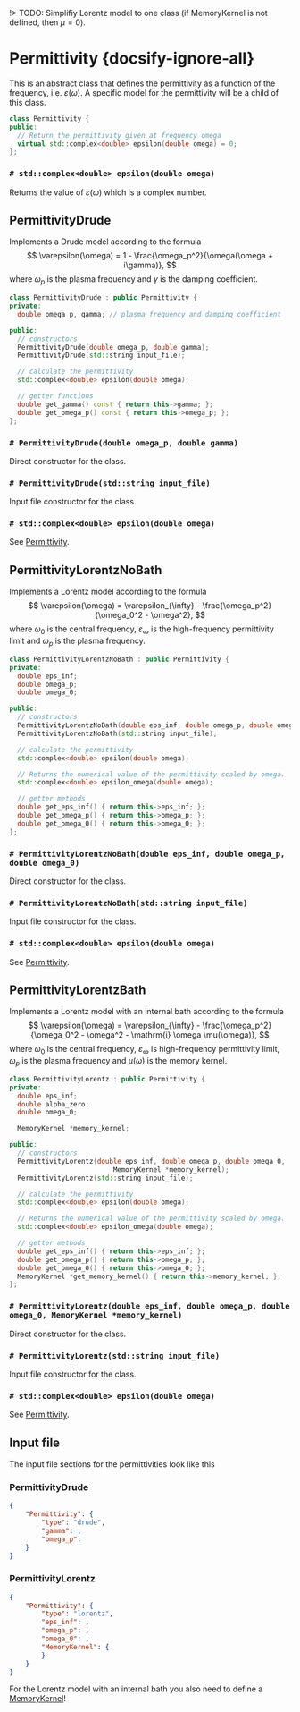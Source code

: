 !> TODO: Simplifiy Lorentz model to one class (if MemoryKernel is not defined, then $\mu=0$).

# Permittivity {docsify-ignore-all}
This is an abstract class that defines the permittivity as a function of the frequency, i.e. $\varepsilon(\omega)$.
A specific model for the permittivity will be a child of this class.
```cpp
class Permittivity {
public:
  // Return the permittivity given at frequency omega
  virtual std::complex<double> epsilon(double omega) = 0;
};
```

### `# std::complex<double> epsilon(double omega)`
Returns the value of $\varepsilon(\omega)$ which is a complex number.

## PermittivityDrude
Implements a Drude model according to the formula
$$
\varepsilon(\omega) = 1 - \frac{\omega_p^2}{\omega(\omega + i\gamma)},
$$
where $\omega_p$ is the plasma frequency and $\gamma$ is the damping coefficient.

```cpp
class PermittivityDrude : public Permittivity {
private:
  double omega_p, gamma; // plasma frequency and damping coefficient

public:
  // constructors
  PermittivityDrude(double omega_p, double gamma);
  PermittivityDrude(std::string input_file);

  // calculate the permittivity
  std::complex<double> epsilon(double omega);

  // getter functions
  double get_gamma() const { return this->gamma; };
  double get_omega_p() const { return this->omega_p; };
};
```


### `# PermittivityDrude(double omega_p, double gamma)`
Direct constructor for the class.

### `# PermittivityDrude(std::string input_file)`
Input file constructor for the class.

### `# std::complex<double> epsilon(double omega)`
See [Permittivity](#Permittivity).


## PermittivityLorentzNoBath
Implements a Lorentz model according to the formula
$$
\varepsilon(\omega) = \varepsilon_{\infty} - \frac{\omega_p^2}{\omega_0^2 - \omega^2},
$$
where $\omega_0$ is the central frequency, $\varepsilon_{\infty}$ is the high-frequency permittivity limit and $\omega_p$ is the plasma frequency.

```cpp
class PermittivityLorentzNoBath : public Permittivity {
private:
  double eps_inf;
  double omega_p;
  double omega_0;

public:
  // constructors
  PermittivityLorentzNoBath(double eps_inf, double omega_p, double omega_0);
  PermittivityLorentzNoBath(std::string input_file);

  // calculate the permittivity
  std::complex<double> epsilon(double omega);

  // Returns the numerical value of the permittivity scaled by omega.
  std::complex<double> epsilon_omega(double omega);

  // getter methods
  double get_eps_inf() { return this->eps_inf; };
  double get_omega_p() { return this->omega_p; };
  double get_omega_0() { return this->omega_0; };
};
```


### `# PermittivityLorentzNoBath(double eps_inf, double omega_p, double omega_0)`
Direct constructor for the class.

### `# PermittivityLorentzNoBath(std::string input_file)`
Input file constructor for the class.

### `# std::complex<double> epsilon(double omega)`
See [Permittivity](#Permittivity).



## PermittivityLorentzBath
Implements a Lorentz model with an internal bath according to the formula
$$
\varepsilon(\omega) = \varepsilon_{\infty} - \frac{\omega_p^2}{\omega_0^2 - \omega^2 - \mathrm{i} \omega \mu(\omega)},
$$
where $\omega_0$ is the central frequency, $\varepsilon_{\infty}$ is high-frequency permittivity limit, $\omega_p$ is the plasma frequency and $\mu(\omega)$ is the memory kernel.

```cpp
class PermittivityLorentz : public Permittivity {
private:
  double eps_inf;
  double alpha_zero;
  double omega_0;

  MemoryKernel *memory_kernel;

public:
  // constructors
  PermittivityLorentz(double eps_inf, double omega_p, double omega_0,
                          MemoryKernel *memory_kernel);
  PermittivityLorentz(std::string input_file);

  // calculate the permittivity
  std::complex<double> epsilon(double omega);

  // Returns the numerical value of the permittivity scaled by omega.
  std::complex<double> epsilon_omega(double omega);

  // getter methods
  double get_eps_inf() { return this->eps_inf; };
  double get_omega_p() { return this->omega_p; };
  double get_omega_0() { return this->omega_0; };
  MemoryKernel *get_memory_kernel() { return this->memory_kernel; };
};
```


### `# PermittivityLorentz(double eps_inf, double omega_p, double omega_0, MemoryKernel *memory_kernel)`
Direct constructor for the class.

### `# PermittivityLorentz(std::string input_file)`
Input file constructor for the class.

### `# std::complex<double> epsilon(double omega)`
See [Permittivity](#Permittivity).


## Input file
The input file sections for the permittivities look like this

<!-- tabs:start -->
### **PermittivityDrude**
```json
{
    "Permittivity": {
        "type": "drude",
        "gamma": ,
        "omega_p": 
    }
}
```

### **PermittivityLorentz**
```json
{
    "Permittivity": {
        "type": "lorentz",
        "eps_inf": ,
        "omega_p": ,
        "omega_0": ,
        "MemoryKernel": {
        }
    }
}
```
For the Lorentz model with an internal bath you also need to define a [MemoryKernel](api/memorykernel)!
<!-- tabs:end -->
